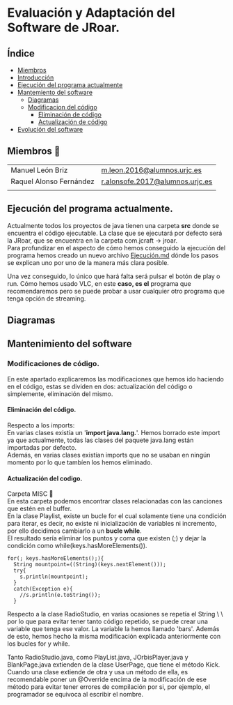 # Evaluación y Adaptación del Software de JRoar.

## Índice
- [Miembros](#Members)
- [Introducción](#Introduction)
- [Ejecución del programa actualmente](#Execution)
- [Mantemiento del software](#Mantenimiento)
  + [Diagramas](#Diagramas)
  + [Modificacion del código](#CodeModify)
       - [Eliminación de código](#CodeRemoved)
       - [Actualización de código](#CodeActualized)
- [Evolución del software](#Evolución)

## Miembros :busts_in_silhouette:
|                           |                                 |
|---------------------------|---------------------------------|
| Manuel León Briz          | m.leon.2016@alumnos.urjc.es     |
| Raquel Alonso Fernández   | r.alonsofe.2017@alumnos.urjc.es |
|                           |                                 |
## Ejecución del programa actualmente.

Actualmente todos los proyectos de java tienen una carpeta **src** donde se encuentra el código ejecutable. La clase que se ejecutará 
por defecto será la JRoar, que se encuentra en la carpeta com.jcraft -> jroar.   
Para profundizar en el aspecto de cómo hemos conseguido la ejecución del programa hemos creado un nuevo archivo [Ejecución.md](#https://github.com/Sw-Evolution/20E13/blob/develop/Ejecución.md) dónde 
los pasos se explican uno por uno de la manera más clara posible.

Una vez conseguido, lo único que hará falta será pulsar el botón de play o run. Cómo hemos usado VLC, en este **caso, es el** 
programa que recomendaremos pero se puede probar a usar cualquier otro programa que tenga opción de streaming.


## Diagramas


## Mantenimiento del software
### Modificaciones de código.
En este apartado explicaremos las modificaciones que hemos ido haciendo en el código, estas se dividen en dos: actualización del código 
o simplemente, eliminación del mismo.
  
#### Eliminación del código.
Respecto a los imports:   
En varias clases existía un '**import java.lang.**'. Hemos borrado este import ya que actualmente, todas las clases del
paquete java.lang están importadas por defecto.  
Además, en varias clases existían imports que no se usaban en ningún momento por lo que tambíen los 
hemos eliminado.  

#### Actualización del codigo.
Carpeta MISC :file_folder:	  
En esta carpeta podemos encontrar clases relacionadas con las canciones que estén en el buffer.  
En la clase Playlist, existe un bucle for el cual solamente tiene una condición para iterar, es decir, 
no existe ni inicialización de variables ni incremento, por ello decidimos cambiarlo a un **bucle while**.   
El resultado sería eliminar los puntos y coma que existen (;) y dejar la condición como while(keys.hasMoreElements()).

    for(; keys.hasMoreElements();){
      String mountpoint=((String)(keys.nextElement()));
      try{
        s.println(mountpoint);
      }
      catch(Exception e){
        //s.println(e.toString());
      }
      
Respecto a la clase RadioStudio, en varias ocasiones se repetía el String \ \ por lo que para evitar tener tanto código 
repetido, se puede crear una variable que tenga ese valor. La variable la hemos llamado 'bars'. Además de esto, hemos 
hecho la misma modificación explicada anteriormente con los bucles for y while. 

Tanto RadioStudio.java, como PlayList.java, JOrbisPlayer.java y BlankPage.java extienden de la clase UserPage, que tiene 
el método Kick. Cuando una clase extiende de otra y usa un método de ella, es recomendable poner un @Override encima de la 
modificación de ese método para evitar tener errores de compilación por si, por ejemplo, el programador se equivoca al 
escribir el nombre. 